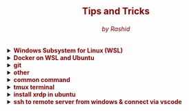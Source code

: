 <center> <h2 style="color:Maroon;">Tips and Tricks</h2> </center>
<center> <h6 style="color:Maroon;">by Rashid</h6> </center>


<details>
<summary><b style="color:Maroon;">Windows Subsystem for Linux (WSL)</b></summary>

**Enable the Windows Subsystem for Linux:**
<sub>Open PowerShell as Administrator (Start menu > PowerShell > right-click > Run as Administrator) and enter this command or enable manually from Control Pannel:
<sub>

```powershell
dism.exe /online /enable-feature /featurename:Microsoft-Windows-Subsystem-Linux /all /norestart
dism.exe /online /enable-feature /featurename:VirtualMachinePlatform /all /norestart
```

<sub>Install WSL command and set to WSL 2 by default<sub>

```powershell
wsl --install
wsl --update
wsl --status
wsl --version
wsl --set-default-version 2
```
<sub>Install Windows Subsystem for Linux (WSL) Distribution using Command<sub>

```powershell
wsl --list --online
# install distribution
wsl --install -d <distroName>
# list of distribution
wsl -l -v
# start distribution
wsl -d <distroName>
# logout distribution
wsl --terminate <distroName>
# uninstall distribution with below command and remove from app
wsl --unregister <distroName>
rm -rf <distro location>
```
<sub> default locaiton of online destro:: C:\Users\islam.rashidul\AppData\Local\Packages\CanonicalGroupLimited.Ubuntu22.04LTS_79rhkp1fndgsc\LocalState</sub>

**Enable same/different version multiple distribution in WSL**

```powershell
wsl -l -v
# export current distribution (Ubuntu-22.04)  
wsl --export Ubuntu-22.04 D:\Software\OS\wsl-distribution\ubuntu-empty.tar.gz
# import distribution (Ubuntu-test-base) from local
wsl --import Ubuntu-test-base D:\Software\OS\wsl-distribution\test-base D:\Software\OS\wsl-distribution\ubuntu-empty.tar.gz
wsl -d Ubuntu-test-base
# import distribution (Ubuntu-test-base-2) from local
wsl --import Ubuntu-test-base-2 D:\Software\OS\wsl-distribution\test-base-2 D:\Software\OS\wsl-distribution\ubuntu-empty.tar.gz
wsl -d Ubuntu-test-base-2
```
**or**
<sub>get distribution manually from below link<sub>

https://cloud-images.ubuntu.com/wsl/

<sub>Must use powershell and following command to download the Ubuntu WSL tarball</sub> 

```powershell
Remove-Item alias:curl
# cd to download location D:\Software\OS\wsl-distribution
curl (("https://cloud-images.ubuntu.com",
"wsl/jammy/current",
"ubuntu-jammy-wsl-amd64-wsl.rootfs.tar.gz") -join "/") `
--output ubuntu-jammy-wsl-amd64-wsl.rootfs.tar.gz 
# wsl --import <Distribution Name> <Installation Folder> <Ubuntu WSL2 Image Tarball path>
wsl --import Ubuntu-22.04-test D:\Software\OS\wsl-distribution\test-base-3 D:\Software\OS\wsl-distribution\ubuntu-jammy-wsl-amd64-wsl.rootfs.tar.gz
wsl -l -v
wsl -d Ubuntu-22.04-test
```

<sub>or other version<sub>

```powershell
Remove-Item alias:curl
# cd to download location D:\Software\OS\wsl-distribution
curl (("https://cloud-images.ubuntu.com",
"wsl/lunar/20231219",
"ubuntu-lunar-wsl-amd64-wsl.rootfs.tar.gz") -join "/") `
--output ubuntu-lunar-wsl-amd64-wsl.rootfs.tar.gz
# wsl --import <Distribution Name> <Installation Folder> <Ubuntu WSL2 Image Tarball path>
wsl --import Ubuntu-23.04-test D:\Software\OS\wsl-distribution\test-base-3 D:\Software\OS\wsl-distribution\ubuntu-lunar-wsl-amd64-wsl.rootfs.tar.gz
wsl -l -v
wsl -d Ubuntu-23.04-test
```
<sub>the environment that it has logged in as the root user instead of a custom user that you set up as part of the "base" environment. The custom user exists, but is not configured as the default. You can either start the environment using:<sub>

<a style="color:Maroon;">sample user: u-2304-wsl-node-01</a>


```bash
# add a new user to system:
NEW_USER=<USERNAME>
# add the user to the sudo group and set password:
useradd -m -G sudo -s /bin/bash "$NEW_USER"
passwd "$NEW_USER"
# switch to default instead of root
tee /etc/wsl.conf <<_EOF
[user]
default=${NEW_USER}
_EOF
```
<sub>/etc/resolv.conf file was automatically generated by WSL. To stop automatic generation of this file, add the following entry to /etc/wsl.conf:<sub>

```bash
# switch to default instead of root
tee /etc/wsl.conf <<_EOF
[network]
generateResolvConf = false
_EOF
```
<sub>systemd support and wsl configuration file /etc/wsl.conf<sub>

```bash
[boot]
systemd=true
```
<sub>verify systemctl<sub>

```bash
systemctl list-unit-files --type=service
```
<sub>Need to close WSL distribution using wsl.exe --shutdown from PowerShell<sub>

<sub>log out and log in again<sub>

```powershell
wsl --terminate <Distribution Name>
wsl -d <Distribution Name>
```

# /.wslconfig file in windows
```
[wsl2]
memory=6GB                  # Make sure you have this amount available to use!
swapFile=E:\\wsl2-swap.vhdx # I put mine off my SSD, but this is optional.

# Another option is to disable swap but if the VM goes out of memory, the
# OOM killer might start killing important processes or the VM may crash.
#
# Uncomment the line below this to use no swap file at all in the WSL 2 VM.
#swap=0
```

**Issues resolution**

* <sub>ping: www.google.com: Temporary failure in name resolution<sub>

```bash
sudo bash -c 'echo "nameserver 8.8.8.8" >> /etc/resolv.conf'
sudo bash -c 'echo "nameserver 8.8.4.4" >> /etc/resolv.conf'

# name resolution for robi
sudo bash -c 'echo "nameserver 10.101.11.67" >> /etc/resolv.conf'


# An IP address of 0.0.0.0 indicates no server is specified
sudo bash -c 'echo "nameserver 0.0.0.0" >> /etc/resolv.conf'
# change time zone
sudo timedatectl set-timezone Asia/Dhaka
```

</details>


<details>
<summary><b style="color:Maroon;">Docker on WSL and Ubuntu</b></summary>

**install Docker Engine on wsl**

https://docs.docker.com/engine/install/ubuntu/

<sub>Prepare system Remove Docker residue</sub>

```bash
sudo apt-get update
sudo apt-get upgrade
for pkg in docker.io docker-doc docker-compose docker-compose-v2 podman-docker containerd runc; do sudo apt-get remove $pkg; done
sudo apt remove docker-desktop
rm -r $HOME/.docker/desktop
sudo rm /usr/local/bin/com.docker.cli
sudo apt purge docker-desktop
```
<sub>Set up the Docker repository</sub>

```bash
# Add Docker's official GPG key:
sudo apt-get update
sudo apt-get install ca-certificates curl gnupg
sudo install -m 0755 -d /etc/apt/keyrings
curl -fsSL https://download.docker.com/linux/ubuntu/gpg | sudo gpg --dearmor -o /etc/apt/keyrings/docker.gpg
sudo chmod a+r /etc/apt/keyrings/docker.gpg
```

```bash
# Add the repository to Apt sources:
echo \
  "deb [arch=$(dpkg --print-architecture) signed-by=/etc/apt/keyrings/docker.gpg] https://download.docker.com/linux/ubuntu \
  $(. /etc/os-release && echo "$VERSION_CODENAME") stable" | \
  sudo tee /etc/apt/sources.list.d/docker.list > /dev/null
sudo apt-get update
```

<sub>To install the latest version, run:</sub>

```bash
sudo apt-get install docker-ce docker-ce-cli containerd.io docker-buildx-plugin docker-compose-plugin
```
<sub>Or to install Specific version</sub>

```bash
apt-cache madison docker-ce | awk '{ print $3 }'
# list of version for example 5:24.0.0-1~ubuntu.22.04~jammy
VERSION_STRING=5:24.0.0-1~ubuntu.22.04~jammy
sudo apt-get install docker-ce=$VERSION_STRING docker-ce-cli=$VERSION_STRING containerd.io docker-buildx-plugin docker-compose-plugin
```
<sub>Start Docker service</sub>

```bash
sudo service docker start # or sudo systemctl docker start
sudo service docker status # or sudo systemctl docker status
```

<sub>run the hello-world image</sub>

```bash
sudo docker run hello-world
```

<sub>Run Docker as a non-root user</sub>

```bash
USER=<USERNAME> #u-2304-wsl-node-02
sudo groupadd docker

sudo usermod -aG docker $USER
```

<Sub>if error "Docker is not running" found, reason this errors occurs is because Ubuntu 22.04 LTS uses iptables-nft by default. Need to switch to iptables-legacy so that Docker will work again:</Sub>

```bash
sudo update-alternatives --config iptables
# Enter 1 to select iptables-legacy
sudo service docker start
```

**Install docker desktop on ubuntu**

https://docs.docker.com/desktop/install/ubuntu/

<sub>To install docker desktop on nested ubuntu VM need do below steps:
-install ubuntu on hyper-V
-enable hyper-V from powershell
-check kvm in nested ubuntu
</sub>
</details>

<details>
<summary><b style="color:Maroon;">git</b></summary>

```bash
sudo apt install git
git config --global user.name "Your Name"
git config --global user.email "youremail@domain.com"
# set default editor
git config --global color.ui auto
git config --global core.editor "code --wait"
# auto-converting CRLF (carriage return[\r] & line feed[\n])
git config --global core.autocrlf false
git config --global diff.tool vscode
git config --global init.defaultBranch main
ssh-keygen -t ed25519 -C "your_email@example.com"
```

```powershell
# setup SSH in admin powershell
ssh-keygen -t ed25519 -C "rashed6585@gmail.com"
# start the ssh-agent in the background
Get-Service -Name ssh-agent | Set-Service -StartupType Manual
Start-Service ssh-agent
# add ssh
ssh-add C:\Users\rashe\.ssh\id_ed25519
```

```bash
# Copy the SSH public key to your clipboard.
clip < ~/.ssh/id_ed25519.pub

# or
cat ~/.ssh/id_ed25519.pub | clip

# or 
## sudo apt-get install xclip
## alias setclip="xclip -selection c"
## alias getclip="xclip -selection c -o"
cat ~/.ssh/id_ed25519.pub | setclip
getclip

# output
ssh-ed25519 AAAAC3NzaC1lZDI1NTE5BBBIPm9EOXSQ5fNYVtEz40NiggggI3FQZcVmZcuRHGoXqrht rashed6585@gmail.com
# Adding a new SSH key to your GitHub account in setup avater 
```



```mermaid
gitGraph
  commit
  branch develop-1
  commit
  branch develop-2
  checkout develop-2
  commit
  commit
  checkout develop-1
  commit
  commit
  checkout develop-2
  checkout main
  merge develop-1
  checkout main
  merge develop-2
  commit
  commit
```



- create a repository in github eg. project-starship
- main fleet:
```bash
  mkdir project-starship
  echo "command on enterprise ship" > enterprise-fleet.txt
  git init
  git add .
  # or git add main-fleet.txt
  git status -s
  git commit -m "initial enterprise commit"
  echo "action on main ship" >> enterprise-fleet.txt
  git status -s
  git diff
  echo "repair action on main ship" > enterprise-fleet-repair.txt
  # -am is commit all modified files
  git commit -am "commit on enterprise fleet"
  git tag v0.1.0 -m "initial version"
  git log
  git show 234567 # hash name
  # add to remote branch
  git remote add origin https://github.com/rashed6585/project-starship.git
  git branch -M master
  git push -u origin master
  # add branch 
  git branch -M worker
  echo "maintenance on going with worker branch" >> enterprise-fleet-repair.txt
  git commit -m "worker branch created"
  git push -u origin worker
  git checkout -
  git commit -m "merge worker node"
  git merge worker
  # delete branch in local
  git branch -d worker
  # delete branch in remote
  git push https://github.com/rashed6585/project-starship.git --delete worker
  # multiple commit on a single file
  echo "stage for commit-1" >> enterprise-fleet.txt
  echo "stage for commit-2" >> enterprise-fleet.txt
  git add -p
  # merge conflict
  # merge rebase

  # remote branch list
  git remote -v
  git remote show origin
  # remove remote branch list --git remote rm <origin> 
  git remote rm origin
  # git push specific branch
  git push -u origin dev
  # git clone all the branch
  git clone --mirror https://github.com/exampleuser/exampleproject.git
  # git clone --branch <branchname> <remote-repo-url>
  git clone --branch dev https://github.com/exampleuser/exampleproject.git
  # git checkout -b test_env dev
  
```

- side-fleet-01:
```bash
  git branch -M dev
  git checkout dev
  echo "command on site ship" > side-fleet.txt

```




    git remote add origin https://github.com/rashed6585/testing-git.git
    git branch -M master
    git push -u origin master
    # git branch -m <old-name> <new-name>
    git branch -m master home
    echo "edit file with branch (home)" >> readme.md
    




- local user-2:
- push local user-1 to local user-2:
- track history



</details>



<details>
<summary><b style="color:Maroon;">other</b></summary>

* **Uninstall / Remove python3 package**
```bash
sudo apt remove python3
sudo apt autoclean && sudo apt autoremove
```
* **Install python3 package**

https://github.com/parafoxia/python-scripts/tree/main

https://vegastack.com/tutorials/how-to-install-python-3-11-on-ubuntu-22-04/

https://phoenixnap.com/kb/how-to-install-python-3-ubuntu
</details>

<details>
<summary><b style="color:Maroon;">common command</b></summary>


```bash
# switch to root user
sudo -i
# check ip
ip addr
ip a
ip addr show eth0 | grep -oP '(?<=inet\s)\d+(\.\d+){3}'
ip addr | grep eth0
# write to file with our opening
echo "hello world" > my_file.txt
# if need to append
echo "hello universe" >> my_file.txt
# apt installed list
sudo apt list --installed
sudo apt list --installed | grep postgres
# remove sudo prompt and add command
sudo visudo # command: linuxadmin ALL=(ALL) NOPASSWD: ALL
# address resolution protocol
arp -a

netstat -ant | more 
# check the installed package
dpkg -L xrdp

# convert CRLF to LF
dos2unix filename

```
</details>

<details>
<summary><b style="color:Maroon;">tmux terminal</b></summary>


```bash
# get tmux
cd ~
sudo apt update
sudo apt install tmux
# sudo apt -y remove tmux

# configure Tmux
# install Tmux Plugin Manager
git clone https://github.com/tmux-plugins/tpm ~/.tmux/plugins/tpm
cp -f /tmp/linux-configurations/.tmux.conf ~/
# type this in terminal if tmux is already running
tmux source ~/.tmux.conf
# Install plugin: CTRL+b+I
```

<sub>list of commands<sub>

- Create window

  - Create a new: CTRL+b+c
  - rename a window: CTRL+b+,
  - To switch to the next window: CTRL+b+n
  - To switch to the previous: CTRL+b+p
  - list of windows: CTRL+b+w
  - Close a tmux window: CTRL+b+&
  - Panes vertical split: CTRL+b+%
  - Panes horizontal split: CTRL+b+"
  - Move the current pane right: CTRL+b+Arrow key.
  - show pane numbers: CTRL+b+q
  - kill pane: CTRL+b+x
  - swap panes: CTRL+b+o
  - exclude panes to terminal: CTRL+b+!
  - list of active terminal: CTRL+b+s
  - Install plugin: CTRL+b+I
  - Update plugin: CTRL+b+U
  - Uninstall plugin: CTRL+b+u

</details>

<details>
<summary><b style="color:Maroon;">install xrdp in ubuntu</b></summary>

```bash
cd ~
sudo apt update
# install xrdp
sudo apt install xrdp -y
# restart service 
sudo systemctl status xrdp 
# add the xrdp user to the “ssl-cert” group 
sudo adduser xrdp ssl-cert
# or sudo usermod -a -G ssl-cert xrdp

# restart the XRDP service
sudo systemctl restart xrdp
# add ip to firewall
sudo ufw allow from 192.168.0.0/24 to any port 3389
# or sudo ufw allow from 0.0.0.0/0 to any port 3389
# allow port
sudo ufw allow 3389
# reload firewall
sudo ufw reload
sudo ufw status

# install KDE Plasma
sudo apt install kde-plasma-desktop 
```

</details>


<details>
<summary><b style="color:Maroon;">ssh to remote server from windows & connect via vscode</b></summary>

```powershell
# on windows
cd C:\Users\yourUserName\.ssh
ssh-keygen
cp C:\Users\yourUserName\.ssh\id_rsa.pub C:\Users\yourUserName\authorized_keys
# on ubuntu
service ssh status 
# on windows
cd C:\Users\yourUserName\
scp authorized_keys login-id@ubuntu-Host-Ip:~/.ssh
# on ubuntu
chmod 700 ~/.ssh
chmod 600 ~/.ssh/authorized_keys
# on widows remove
rm C:\Users\yourUserName\authorized_keys
# on widows CMD
ssh login-id@ubuntu-Host-Ip
# on windows connect b 


```
</details>